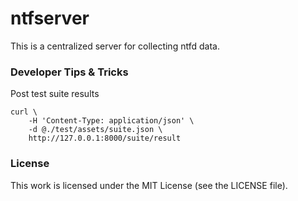 ntfserver
=========

This is a centralized server for collecting ntfd data.

### Developer Tips & Tricks

Post test suite results

    curl \
        -H 'Content-Type: application/json' \
        -d @./test/assets/suite.json \
        http://127.0.0.1:8000/suite/result

### License

This work is licensed under the MIT License (see the LICENSE file).
